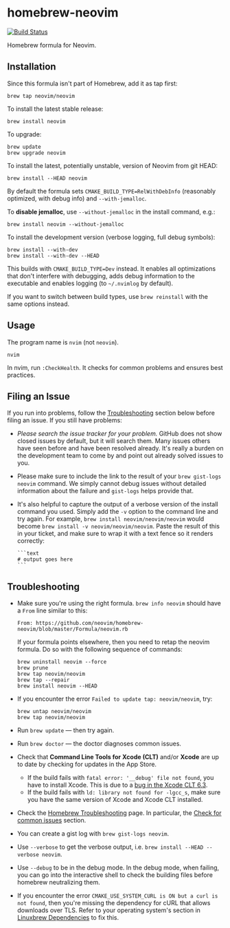# homebrew-neovim

[![Build Status](https://travis-ci.org/neovim/homebrew-neovim.svg?branch=master)](https://travis-ci.org/neovim/homebrew-neovim)

Homebrew formula for Neovim.

## Installation

Since this formula isn't part of Homebrew, add it as tap first:

    brew tap neovim/neovim

To install the latest stable release:

    brew install neovim

To upgrade:

    brew update
    brew upgrade neovim

To install the latest, potentially unstable, version of Neovim from git HEAD:

    brew install --HEAD neovim

By default the formula sets `CMAKE_BUILD_TYPE=RelWithDebInfo` (reasonably
optimized, with debug info) and `--with-jemalloc`.

To **disable jemalloc**, use `--without-jemalloc` in the install command, e.g.:

    brew install neovim --without-jemalloc

To install the development version (verbose logging, full debug symbols):

    brew install --with-dev
    brew install --with-dev --HEAD

This builds with `CMAKE_BUILD_TYPE=Dev` instead. It enables all optimizations
that don't interfere with debugging, adds debug information to the executable
and enables logging (to `~/.nvimlog` by default).

If you want to switch between build types, use `brew reinstall` with the same
options instead.

## Usage

The program name is `nvim` (not `neovim`).

    nvim

In nvim, run `:CheckHealth`. It checks for common problems and ensures best
practices.

## Filing an Issue

If you run into problems, follow the
[Troubleshooting](#troubleshooting) section below before filing an issue.  If
you still have problems:

* *Please search the issue tracker for your problem.*  GitHub does not show
  closed issues by default, but it will search them.  Many issues others have
  seen before and have been resolved already.  It's really a burden on the
  development team to come by and point out already solved issues to you.

* Please make sure to include the link to the result of your
  `brew gist-logs neovim` command.  We simply cannot debug issues without
  detailed information about the failure and `gist-logs` helps provide that.

* It's also helpful to capture the output of a verbose version of the install
  command you used.  Simply add the `-v` option to the command line and try
  again.  For example, `brew install neovim/neovim/neovim` would become `brew
  install -v neovim/neovim/neovim`.  Paste the result of this in your ticket,
  and make sure to wrap it with a text fence so it renders correctly:

      ```text
      # output goes here
      ```

## Troubleshooting

* Make sure you're using the right formula. `brew info neovim` should have a
  `From` line similar to this:

      From: https://github.com/neovim/homebrew-neovim/blob/master/Formula/neovim.rb

  If your formula points elsewhere, then you need to retap the neovim formula.
  Do so with the following sequence of commands:

  ```text
  brew uninstall neovim --force
  brew prune
  brew tap neovim/neovim
  brew tap --repair
  brew install neovim --HEAD
  ```
* If you encounter the error `Failed to update tap: neovim/neovim`, try:

  ```text
  brew untap neovim/neovim
  brew tap neovim/neovim
  ```
* Run `brew update` — then try again.
* Run `brew doctor` — the doctor diagnoses common issues.
* Check that **Command Line Tools for Xcode (CLT)** and/or **Xcode** are up to
  date by checking for updates in the App Store.
  * If the build fails with `fatal error: '__debug' file not found`,
    you have to install Xcode. This is due to a [bug in the Xcode CLT 6.3][clt-bug].
  * If the build fails with `ld: library not found for -lgcc_s`, make sure
    you have the same version of Xcode and Xcode CLT installed.
* Check the [Homebrew Troubleshooting][brew-trouble] page.  In particular, the
  [Check for common issues][brew-common] section.
* You can create a gist log with `brew gist-logs neovim`.
* Use `--verbose` to get the verbose output, i.e. `brew install --HEAD --verbose neovim`.
* Use `--debug` to be in the debug mode. In the debug mode, when failing, you
  can go into the interactive shell to check the building files before homebrew
  neutralizing them.
* If you encounter the error `CMAKE_USE_SYSTEM_CURL is ON but a curl is not found`,
  then you're missing the dependency for cURL that allows downloads over TLS.
  Refer to your operating system's section in [Linuxbrew Dependencies][linuxbrew-dependencies]
  to fix this.

[brew-common]: https://github.com/Homebrew/homebrew/blob/master/share/doc/homebrew/Troubleshooting.md#check-for-common-issues
[brew-trouble]: https://github.com/Homebrew/homebrew/blob/master/share/doc/homebrew/Troubleshooting.md
[clt-bug]: https://openradar.appspot.com/radar?id=6405426379751424
[linuxbrew-dependencies]: https://github.com/Homebrew/linuxbrew#dependencies
